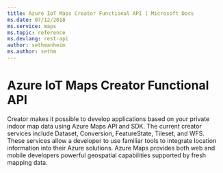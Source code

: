 ```yaml
---
title: Azure IoT Maps Creator Functional API | Microsoft Docs
ms.date: 07/12/2018
ms.service: maps
ms.topic: reference
ms.devlang: rest-api
author: sethmanheim
ms.author: sethm
---
```


# Azure IoT Maps Creator Functional API

Creator makes it possible to develop applications based on your private indoor map data using Azure Maps API 
and SDK. The current creator services include Dataset, Conversion, FeatureState, Tileset, and WFS. These services 
allow a developer to use familiar tools to integrate location information into their Azure solutions. Azure 
Maps provides both web and mobile developers powerful geospatial capabilities supported by fresh mapping data. 
